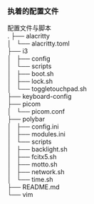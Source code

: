 ### 执着的配置文件
配置文件与脚本  
.
├── alacritty  
│   └── alacritty.toml  
├── i3  
│   ├── config  
│   └── scripts  
│       ├── boot.sh  
│       ├── lock.sh  
│       └── toggletouchpad.sh  
├── keyboard-config  
├── picom  
│   └── picom.conf  
├── polybar  
│   ├── config.ini  
│   ├── modules.ini  
│   └── scripts  
│       ├── backlight.sh  
│       ├── fcitx5.sh  
│       ├── motto.sh  
│       ├── network.sh  
│       └── time.sh  
├── README.md  
└── vim  
